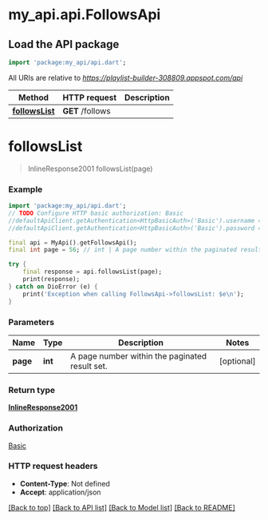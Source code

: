 # my_api.api.FollowsApi

## Load the API package
```dart
import 'package:my_api/api.dart';
```

All URIs are relative to *https://playlist-builder-308809.appspot.com/api*

Method | HTTP request | Description
------------- | ------------- | -------------
[**followsList**](FollowsApi.md#followslist) | **GET** /follows | 


# **followsList**
> InlineResponse2001 followsList(page)



### Example
```dart
import 'package:my_api/api.dart';
// TODO Configure HTTP basic authorization: Basic
//defaultApiClient.getAuthentication<HttpBasicAuth>('Basic').username = 'YOUR_USERNAME'
//defaultApiClient.getAuthentication<HttpBasicAuth>('Basic').password = 'YOUR_PASSWORD';

final api = MyApi().getFollowsApi();
final int page = 56; // int | A page number within the paginated result set.

try {
    final response = api.followsList(page);
    print(response);
} catch on DioError (e) {
    print('Exception when calling FollowsApi->followsList: $e\n');
}
```

### Parameters

Name | Type | Description  | Notes
------------- | ------------- | ------------- | -------------
 **page** | **int**| A page number within the paginated result set. | [optional] 

### Return type

[**InlineResponse2001**](InlineResponse2001.md)

### Authorization

[Basic](../README.md#Basic)

### HTTP request headers

 - **Content-Type**: Not defined
 - **Accept**: application/json

[[Back to top]](#) [[Back to API list]](../README.md#documentation-for-api-endpoints) [[Back to Model list]](../README.md#documentation-for-models) [[Back to README]](../README.md)


